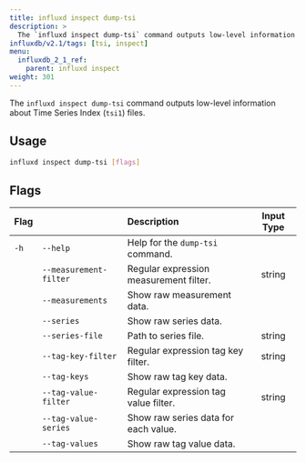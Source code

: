 ```yaml
---
title: influxd inspect dump-tsi
description: >
  The `influxd inspect dump-tsi` command outputs low-level information about `tsi1` files.
influxdb/v2.1/tags: [tsi, inspect]
menu:
  influxdb_2_1_ref:
    parent: influxd inspect
weight: 301
---
```


The `influxd inspect dump-tsi` command outputs low-level information about
Time Series Index (`tsi1`) files.

## Usage
```sh
influxd inspect dump-tsi [flags]
```

## Flags
| Flag |                        | Description                            | Input Type |
| :--- | :--------------------- | :------------------------------------- | :--------: |
| `-h` | `--help`               | Help for the `dump-tsi` command.       |            |
|      | `--measurement-filter` | Regular expression measurement filter. |   string   |
|      | `--measurements`       | Show raw measurement data.             |            |
|      | `--series`             | Show raw series data.                  |            |
|      | `--series-file`        | Path to series file.                   |   string   |
|      | `--tag-key-filter`     | Regular expression tag key filter.     |   string   |
|      | `--tag-keys`           | Show raw tag key data.                 |            |
|      | `--tag-value-filter`   | Regular expression tag value filter.   |   string   |
|      | `--tag-value-series`   | Show raw series data for each value.   |            |
|      | `--tag-values`         | Show raw tag value data.               |            |
